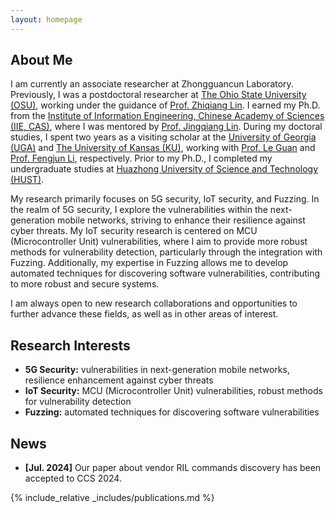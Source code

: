 ```yaml
---
layout: homepage
---
```


## About Me

I am currently an associate researcher at Zhongguancun Laboratory. Previously, I was a postdoctoral researcher at [The Ohio State University (OSU)](https://www.osu.edu/), working under the guidance of [Prof. Zhiqiang Lin](https://zhiqlin.github.io/). I earned my Ph.D. from the [Institute of Information Engineering, Chinese Academy of Sciences (IIE, CAS)](http://www.iie.ac.cn/), where I was mentored by [Prof. Jingqiang Lin](https://lin-jingqiang.github.io/). During my doctoral studies, I spent two years as a visiting scholar at the [University of Georgia (UGA)](https://www.uga.edu/) and [The University of Kansas (KU)](https://ku.edu/), working with [Prof. Le Guan](https://guanle.org/) and [Prof. Fengjun Li](https://ittc.ku.edu/~fli/), respectively. Prior to my Ph.D., I completed my undergraduate studies at [Huazhong University of Science and Technology (HUST)](https://www.hust.edu.cn/). 

My research primarily focuses on 5G security, IoT security, and Fuzzing. In the realm of 5G security, I explore the vulnerabilities within the next-generation mobile networks, striving to enhance their resilience against cyber threats. My IoT security research is centered on MCU (Microcontroller Unit) vulnerabilities, where I aim to provide more robust methods for vulnerability detection, particularly through the integration with Fuzzing. Additionally, my expertise in Fuzzing allows me to develop automated techniques for discovering software vulnerabilities, contributing to more robust and secure systems.

I am always open to new research collaborations and opportunities to further advance these fields, as well as in other areas of interest.

## Research Interests

- **5G Security:** vulnerabilities in next-generation mobile networks, resilience enhancement against cyber threats
- **IoT Security:** MCU (Microcontroller Unit) vulnerabilities, robust methods for vulnerability detection
- **Fuzzing:** automated techniques for discovering software vulnerabilities

## News

- **[Jul. 2024]** Our paper about vendor RIL commands discovery has been accepted to CCS 2024.

{% include_relative _includes/publications.md %}

<!-- {% include_relative _includes/services.md %} -->
